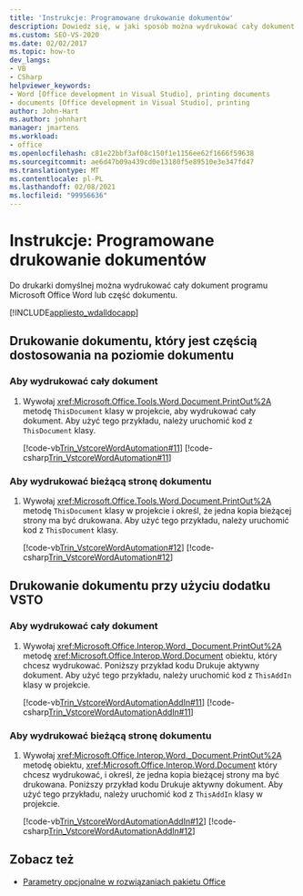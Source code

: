 ```yaml
---
title: 'Instrukcje: Programowane drukowanie dokumentów'
description: Dowiedz się, w jaki sposób można wydrukować cały dokument programu Microsoft Word lub część dokumentu na drukarce domyślnej.
ms.custom: SEO-VS-2020
ms.date: 02/02/2017
ms.topic: how-to
dev_langs:
- VB
- CSharp
helpviewer_keywords:
- Word [Office development in Visual Studio], printing documents
- documents [Office development in Visual Studio], printing
author: John-Hart
ms.author: johnhart
manager: jmartens
ms.workload:
- office
ms.openlocfilehash: c81e22bbf3af08c150f1e1156ee62f1666f59638
ms.sourcegitcommit: ae6d47b09a439cd0e13180f5e89510e3e347fd47
ms.translationtype: MT
ms.contentlocale: pl-PL
ms.lasthandoff: 02/08/2021
ms.locfileid: "99956636"
---
```

# <a name="how-to-programmatically-print-documents"></a>Instrukcje: Programowane drukowanie dokumentów
  Do drukarki domyślnej można wydrukować cały dokument programu Microsoft Office Word lub część dokumentu.

 [!INCLUDE[appliesto_wdalldocapp](../vsto/includes/appliesto-wdalldocapp-md.md)]

## <a name="print-a-document-that-is-part-of-a-document-level-customization"></a>Drukowanie dokumentu, który jest częścią dostosowania na poziomie dokumentu

### <a name="to-print-the-entire-document"></a>Aby wydrukować cały dokument

1. Wywołaj <xref:Microsoft.Office.Tools.Word.Document.PrintOut%2A> metodę `ThisDocument` klasy w projekcie, aby wydrukować cały dokument. Aby użyć tego przykładu, należy uruchomić kod z `ThisDocument` klasy.

     [!code-vb[Trin_VstcoreWordAutomation#11](../vsto/codesnippet/VisualBasic/Trin_VstcoreWordAutomationVB/ThisDocument.vb#11)]
     [!code-csharp[Trin_VstcoreWordAutomation#11](../vsto/codesnippet/CSharp/Trin_VstcoreWordAutomationCS/ThisDocument.cs#11)]

### <a name="to-print-the-current-page-of-the-document"></a>Aby wydrukować bieżącą stronę dokumentu

1. Wywołaj <xref:Microsoft.Office.Tools.Word.Document.PrintOut%2A> metodę `ThisDocument` klasy w projekcie i określ, że jedna kopia bieżącej strony ma być drukowana. Aby użyć tego przykładu, należy uruchomić kod z `ThisDocument` klasy.

     [!code-vb[Trin_VstcoreWordAutomation#12](../vsto/codesnippet/VisualBasic/Trin_VstcoreWordAutomationVB/ThisDocument.vb#12)]
     [!code-csharp[Trin_VstcoreWordAutomation#12](../vsto/codesnippet/CSharp/Trin_VstcoreWordAutomationCS/ThisDocument.cs#12)]

## <a name="print-a-document-by-using-a-vsto-add-in"></a>Drukowanie dokumentu przy użyciu dodatku VSTO

### <a name="to-print-an-entire-document"></a>Aby wydrukować cały dokument

1. Wywołaj <xref:Microsoft.Office.Interop.Word._Document.PrintOut%2A> metodę <xref:Microsoft.Office.Interop.Word.Document> obiektu, który chcesz wydrukować. Poniższy przykład kodu Drukuje aktywny dokument. Aby użyć tego przykładu, należy uruchomić kod z `ThisAddIn` klasy w projekcie.

     [!code-vb[Trin_VstcoreWordAutomationAddIn#11](../vsto/codesnippet/VisualBasic/Trin_VstcoreWordAutomationAddIn/ThisAddIn.vb#11)]
     [!code-csharp[Trin_VstcoreWordAutomationAddIn#11](../vsto/codesnippet/CSharp/Trin_VstcoreWordAutomationAddIn/ThisAddIn.cs#11)]

### <a name="to-print-the-current-page-of-a-document"></a>Aby wydrukować bieżącą stronę dokumentu

1. Wywołaj <xref:Microsoft.Office.Interop.Word._Document.PrintOut%2A> metodę obiektu, <xref:Microsoft.Office.Interop.Word.Document> który chcesz wydrukować, i określ, że jedna kopia bieżącej strony ma być drukowana. Poniższy przykład kodu Drukuje aktywny dokument. Aby użyć tego przykładu, należy uruchomić kod z `ThisAddIn` klasy w projekcie.

     [!code-vb[Trin_VstcoreWordAutomationAddIn#12](../vsto/codesnippet/VisualBasic/Trin_VstcoreWordAutomationAddIn/ThisAddIn.vb#12)]
     [!code-csharp[Trin_VstcoreWordAutomationAddIn#12](../vsto/codesnippet/CSharp/Trin_VstcoreWordAutomationAddIn/ThisAddIn.cs#12)]

## <a name="see-also"></a>Zobacz też
- [Parametry opcjonalne w rozwiązaniach pakietu Office](../vsto/optional-parameters-in-office-solutions.md)
